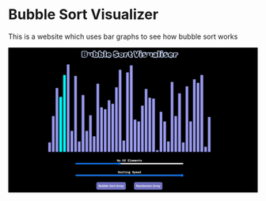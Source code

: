 # Bubble Sort Visualizer

This is a website which uses bar graphs to see how bubble sort works

![Screenshot](./.github/Screenshot.png)
